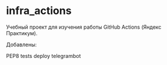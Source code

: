 # infra_actions
Учебный проект для изучения работы GitHub Actions (Яндекс Практикум).

Добавлены:

PEP8
tests
deploy
telegrambot
